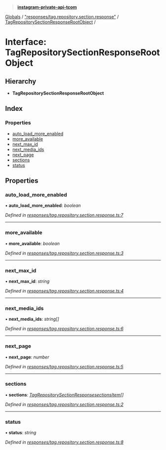 > **[instagram-private-api-tcom](../README.md)**

[Globals](../README.md) / ["responses/tag.repository.section.response"](../modules/_responses_tag_repository_section_response_.md) / [TagRepositorySectionResponseRootObject](_responses_tag_repository_section_response_.tagrepositorysectionresponserootobject.md) /

# Interface: TagRepositorySectionResponseRootObject

## Hierarchy

* **TagRepositorySectionResponseRootObject**

## Index

### Properties

* [auto_load_more_enabled](_responses_tag_repository_section_response_.tagrepositorysectionresponserootobject.md#auto_load_more_enabled)
* [more_available](_responses_tag_repository_section_response_.tagrepositorysectionresponserootobject.md#more_available)
* [next_max_id](_responses_tag_repository_section_response_.tagrepositorysectionresponserootobject.md#next_max_id)
* [next_media_ids](_responses_tag_repository_section_response_.tagrepositorysectionresponserootobject.md#next_media_ids)
* [next_page](_responses_tag_repository_section_response_.tagrepositorysectionresponserootobject.md#next_page)
* [sections](_responses_tag_repository_section_response_.tagrepositorysectionresponserootobject.md#sections)
* [status](_responses_tag_repository_section_response_.tagrepositorysectionresponserootobject.md#status)

## Properties

###  auto_load_more_enabled

• **auto_load_more_enabled**: *boolean*

*Defined in [responses/tag.repository.section.response.ts:7](https://github.com/cuonglnhust/instagram-private-api-tcom/blob/3e16058/src/responses/tag.repository.section.response.ts#L7)*

___

###  more_available

• **more_available**: *boolean*

*Defined in [responses/tag.repository.section.response.ts:3](https://github.com/cuonglnhust/instagram-private-api-tcom/blob/3e16058/src/responses/tag.repository.section.response.ts#L3)*

___

###  next_max_id

• **next_max_id**: *string*

*Defined in [responses/tag.repository.section.response.ts:4](https://github.com/cuonglnhust/instagram-private-api-tcom/blob/3e16058/src/responses/tag.repository.section.response.ts#L4)*

___

###  next_media_ids

• **next_media_ids**: *string[]*

*Defined in [responses/tag.repository.section.response.ts:6](https://github.com/cuonglnhust/instagram-private-api-tcom/blob/3e16058/src/responses/tag.repository.section.response.ts#L6)*

___

###  next_page

• **next_page**: *number*

*Defined in [responses/tag.repository.section.response.ts:5](https://github.com/cuonglnhust/instagram-private-api-tcom/blob/3e16058/src/responses/tag.repository.section.response.ts#L5)*

___

###  sections

• **sections**: *[TagRepositorySectionResponsesectionsItem](_responses_tag_repository_section_response_.tagrepositorysectionresponsesectionsitem.md)[]*

*Defined in [responses/tag.repository.section.response.ts:2](https://github.com/cuonglnhust/instagram-private-api-tcom/blob/3e16058/src/responses/tag.repository.section.response.ts#L2)*

___

###  status

• **status**: *string*

*Defined in [responses/tag.repository.section.response.ts:8](https://github.com/cuonglnhust/instagram-private-api-tcom/blob/3e16058/src/responses/tag.repository.section.response.ts#L8)*